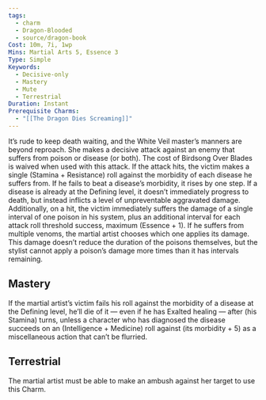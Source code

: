 ```yaml
---
tags:
  - charm
  - Dragon-Blooded
  - source/dragon-book
Cost: 10m, 7i, 1wp
Mins: Martial Arts 5, Essence 3
Type: Simple
Keywords:
  - Decisive-only
  - Mastery
  - Mute
  - Terrestrial
Duration: Instant
Prerequisite Charms:
  - "[[The Dragon Dies Screaming]]"
---
```

It’s rude to keep death waiting, and the White Veil master’s manners are beyond reproach. She makes a decisive attack against an enemy that suffers from poison or disease (or both). The cost of Birdsong Over Blades is waived when used with this attack. If the attack hits, the victim makes a single (Stamina + Resistance) roll against the morbidity of each disease he suffers from. If he fails to beat a disease’s morbidity, it rises by one step. If a disease is already at the Defining level, it doesn’t immediately progress to death, but instead inflicts a level of unpreventable aggravated damage. Additionally, on a hit, the victim immediately suffers the damage of a single interval of one poison in his system, plus an additional interval for each attack roll threshold success, maximum (Essence + 1). If he suffers from multiple venoms, the martial artist chooses which one applies its damage. This damage doesn’t reduce the duration of the poisons themselves, but the stylist cannot apply a poison’s damage more times than it has intervals remaining. 
## Mastery

If the martial artist’s victim fails his roll against the morbidity of a disease at the Defining level, he’ll die of it — even if he has Exalted healing — after (his Stamina) turns, unless a character who has diagnosed the disease succeeds on an (Intelligence + Medicine) roll against (its morbidity + 5) as a miscellaneous action that can’t be flurried. 
## Terrestrial

The martial artist must be able to make an ambush against her target to use this Charm.